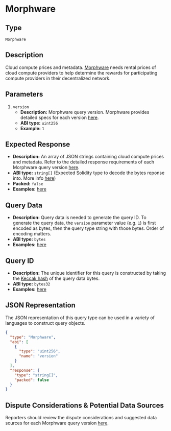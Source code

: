 # Morphware

## Type

`Morphware`

## Description

Cloud compute prices and metadata. [Morphware](https://morphware.org) needs rental prices of cloud compute providers to help determine the rewards for participating compute providers in their decentralized network.

## Parameters

1. `version`
   - **Description:** Morphware query version. Morphware provides detailed specs for each version [here](https://github.com/morphware/daemon/blob/TellorOracleDocs/docs/TellorSpotPriceOracle.md).
   - **ABI type:** `uint256`
   - **Example:** `1`

## Expected Response

- **Description:** An array of JSON strings containing cloud compute prices and metadata. Refer to the detailed response requirements of each Morphware query version [here](https://github.com/morphware/daemon/blob/TellorOracleDocs/docs/TellorSpotPriceOracle.md).
- **ABI type:** `string[]` (Expected Solidity type to decode the bytes reponse into. More info [here](https://docs.soliditylang.org/en/v0.8.11/types.html#fixed-point-numbers))
- **Packed:** `false`
- **Examples:** [here](https://github.com/tellor-io/telliot-core/blob/main/tests/test_query_morphware.py)

## Query Data

- **Description:** Query data is needed to generate the query ID. To generate the query data, the `version` parameter value (e.g. `1`) is first encoded as bytes, then the query type string with those bytes. Order of encoding matters.
- **ABI type:** `bytes`
- **Examples:** [here](https://github.com/tellor-io/telliot-core/blob/main/tests/test_query_morphware.py)

## Query ID

- **Description:** The unique identifier for this query is constructed by taking the [Keccak hash](https://eth.wiki/en/concepts/ethash/ethash) of the query data bytes.
- **ABI type:** `bytes32`
- **Examples:** [here](https://github.com/tellor-io/telliot-core/blob/main/tests/test_query_morphware.py)

## JSON Representation

The JSON representation of this query type can be used in a variety of languages to construct query objects.

```json
{
  "type": "Morphware",
  "abi": [
    {
      "type": "uint256",
      "name": "version"
    }
  ],
  "response": {
    "type": "string[]",
    "packed": false
  }
}
```

## Dispute Considerations & Potential Data Sources

Reporters should review the dispute considerations and suggested data sources for each Morphware query version [here](https://github.com/morphware/daemon/blob/TellorOracleDocs/docs/TellorSpotPriceOracle.md).
